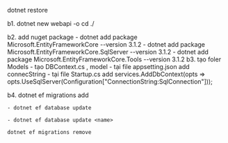 dotnet restore

<!-- tạo project api .net core   -->

b1. dotnet new webapi -o <nameProject>
cd ./ <nameProject>

b2. add nuget package - dotnet add package Microsoft.EntityFrameworkCore --version 3.1.2 - dotnet add package Microsoft.EntityFrameworkCore.SqlServer --version 3.1.2 - dotnet add package Microsoft.EntityFrameworkCore.Tools --version 3.1.2
b3. tạo foler Models - tạo DBContext.cs , model - tại file appsetting.json add connecString - tại file Startup.cs add
services.AddDbContext<DBContext>(opts => opts.UseSqlServer(Configuration["ConnectionString:SqlConnection"]));

<!-- cài tool migrations : dotnet tool install --global dotnet-ef -->
<!-- và phải cài .NET Core 3.1 vs .NET Framework 4.8 -->

b4. dotnet ef migrations add <name>

<!-- khi update vào database -->

    - dotnet ef database update

<!-- update chỉ định và cập nhật lại  -->

    - dotnet ef database update <name>

<!-- xóa mgrations -->

    dotnet ef migrations remove
